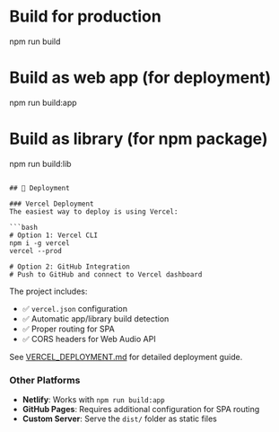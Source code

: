 # Build for production
npm run build

# Build as web app (for deployment)
npm run build:app

# Build as library (for npm package)
npm run build:lib
```

## 🚀 Deployment

### Vercel Deployment
The easiest way to deploy is using Vercel:

```bash
# Option 1: Vercel CLI
npm i -g vercel
vercel --prod

# Option 2: GitHub Integration
# Push to GitHub and connect to Vercel dashboard
```

The project includes:
- ✅ `vercel.json` configuration
- ✅ Automatic app/library build detection
- ✅ Proper routing for SPA
- ✅ CORS headers for Web Audio API

See [VERCEL_DEPLOYMENT.md](VERCEL_DEPLOYMENT.md) for detailed deployment guide.

### Other Platforms
- **Netlify**: Works with `npm run build:app`
- **GitHub Pages**: Requires additional configuration for SPA routing
- **Custom Server**: Serve the `dist/` folder as static files